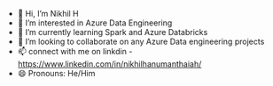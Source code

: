 - 👋 Hi, I’m Nikhil H
- 👀 I’m interested in Azure Data Engineering
- 🌱 I’m currently learning Spark and Azure Databricks
- 💞️ I’m looking to collaborate on any Azure Data engineering projects
- 📫 connect with me on linkdin - https://www.linkedin.com/in/nikhilhanumanthaiah/
- 😄 Pronouns: He/Him
